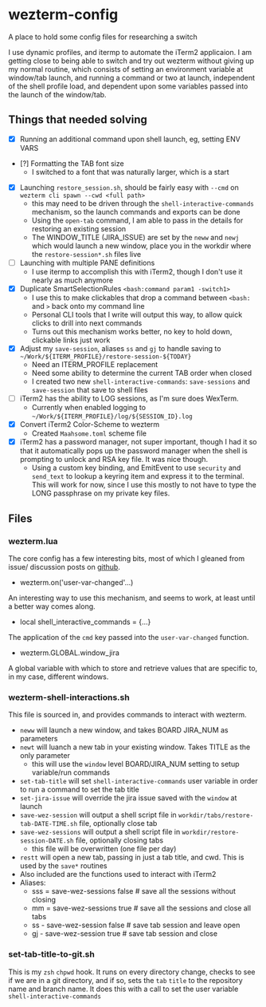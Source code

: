 # wezterm-config

A place to hold some config files for researching a switch

I use dynamic profiles, and itermp to automate the iTerm2 applicaion.  I am
getting close to being able to switch and try out wezterm without giving up
my normal routine, which consists of setting an environment variable at
window/tab launch, and running a command or two at launch, independent of the
shell profile load, and dependent upon some variables passed into the launch of
the window/tab.

## Things that needed solving

- [x] Running an additional command upon shell launch, eg, setting ENV VARS
- [?] Formatting the TAB font size
  - I switched to a font that was naturally larger, which is a start
- [x] Launching `restore_session.sh`, should be fairly easy with `--cmd` on `wezterm cli spawn --cwd <full path>`
  - this may need to be driven through the `shell-interactive-commands` mechanism, so the launch commands and exports can be done
  - Using the `open-tab` command, I am able to pass in the details for restoring an existing session
  - The WINDOW_TITLE (JIRA_ISSUE) are set by the `neww` and `newj` which would launch a new window, place you in the workdir where the `restore-session*.sh` files live
- [ ] Launching with multiple PANE definitions
  - I use itermp to accomplish this with iTerm2, though I don't use it nearly as much anymore
- [x] Duplicate SmartSelectionRules `<bash:command param1 -switch1>`
  - I use this to make clickables that drop a command between `<bash:` and `>` back onto my command line
  - Personal CLI tools that I write will output this way, to allow quick clicks to drill into next commands
  - Turns out this mechanism works better, no key to hold down, clickable links just work
- [x] Adjust my `save-session`, aliases `ss` and `gj` to handle saving to `~/Work/${ITERM_PROFILE}/restore-session-${TODAY}`
  - Need an ITERM_PROFILE replacement
  - Need some ability to determine the current TAB order when closed
  - I created two new `shell-interactive-commands`: `save-sessions` and `save-session` that save to shell files
- [ ] iTerm2 has the ability to LOG sessions, as I'm sure does WexTerm.
  - Currently when enabled logging to `~/Work/${ITERM_PROFILE}/log/${SESSION_ID}.log`
- [x] Convert iTerm2 Color-Scheme to wezterm
  - Created `Maahsome.toml` scheme file
- [x] iTerm2 has a password manager, not super important, though I had it so that it automatically pops up the password manager when the shell is prompting to unlock and RSA key file.  It was nice though.
  - Using a custom key binding, and EmitEvent to use `security` and `send_text` to lookup a keyring item and express it to the terminal.  This will work for now, since I use this mostly to not have to type the LONG passphrase on my private key files.

## Files

### wezterm.lua

The core config has a few interesting bits, most of which I gleaned from issue/
discussion posts on [github](https://github.com/wez/wezterm).

- wezterm.on('user-var-changed'...)

An interesting way to use this mechanism, and seems to work, at least until a
better way comes along.

- local shell_interactive_commands = {...}

The application of the `cmd` key passed into the `user-var-changed` function.

- wezterm.GLOBAL.window_jira

A global variable with which to store and retrieve values that are specific to,
in my case, different windows.

### wezterm-shell-interactions.sh

This file is sourced in, and provides commands to interact with wezterm.

- `neww` will launch a new window, and takes BOARD JIRA_NUM as parameters
- `newt` will luanch a new tab in your existing window.  Takes TITLE as the only parameter
  - this will use the `window` level BOARD/JIRA_NUM setting to setup variable/run commands
- `set-tab-title` will set `shell-interactive-commands` user variable in order to run a command to set the tab title
- `set-jira-issue` will override the jira issue saved with the `window` at launch
- `save-wez-session` will output a shell script file in `workdir/tabs/restore-tab-DATE-TIME.sh` file, optionally close tab
- `save-wez-sessions` will output a shell script file in `workdir/restore-session-DATE.sh` file, optionally closing tabs
  - this file will be overwritten (one file per day)
- `restt` will open a new tab, passing in just a tab title, and cwd.  This is used by the `save*` routines
- Also included are the functions used to interact with iTerm2
- Aliases:
  - sss = save-wez-sessions false   # save all the sessions without closing 
  - mm  = save-wez-sessions true    # save all the sessions and close all tabs
  - ss  - save-wez-session false    # save tab session and leave open
  - gj  - save-wez-session true     # save tab session and close 

### set-tab-title-to-git.sh

This is my `zsh` `chpwd` hook.  It runs on every directory change, checks to see if we are in a git
directory, and if so, sets the `tab` `title` to the repository name and branch name.  It does this
with a call to set the user variable `shell-interactive-commands`

